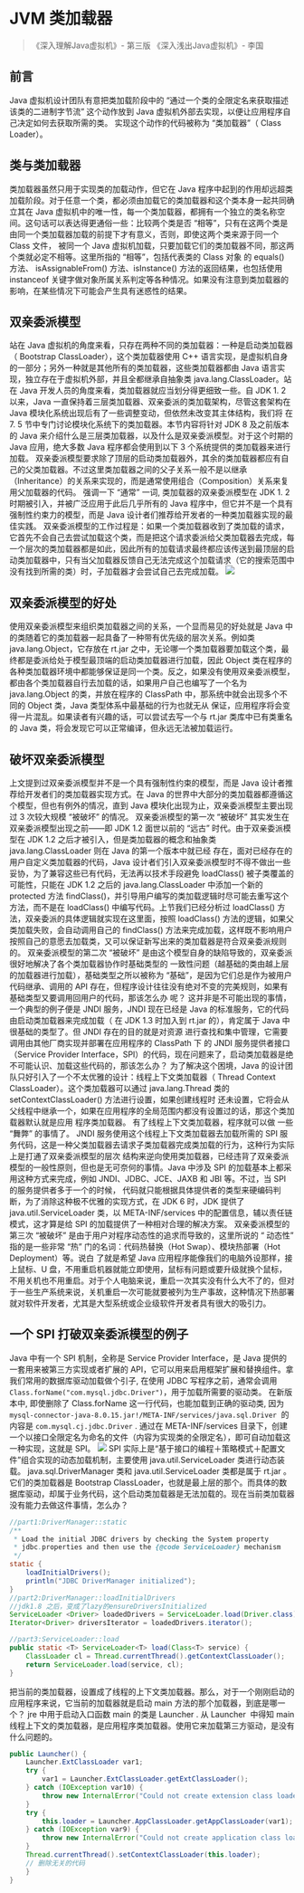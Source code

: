 # JVM 类加载器

> 《深入理解Java虚拟机》- 第三版
《深入浅出Java虚拟机》- 李国

## 前言
Java 虚拟机设计团队有意把类加载阶段中的 “通过一个类的全限定名来获取描述该类的二进制字节流” 这个动作放到 Java 虚拟机外部去实现，以便让应用程序自己决定如何去获取所需的类。 实现这个动作的代码被称为 “类加载器”（ Class Loader）。
## 类与类加载器
类加载器虽然只用于实现类的加载动作，但它在 Java 程序中起到的作用却远超类加载阶段。对于任意一个类，都必须由加载它的类加载器和这个类本身一起共同确立其在 Java 虚拟机中的唯一性，每一个类加载器，都拥有一个独立的类名称空间。这句话可以表达得更通俗一些：比较两个类是否 “相等”，只有在这两个类是由同一个类加载器加载的前提下才有意义，否则，即使这两个类来源于同一个 Class 文件， 被同一个 Java 虚拟机加载，只要加载它们的类加载器不同，那这两个类就必定不相等。这里所指的 “相等”，包括代表类的 Class 对象 的 equals() 方法、 isAssignableFrom() 方法、isInstance() 方法的返回结果，也包括使用 instanceof 关键字做对象所属关系判定等各种情况。如果没有注意到类加载器的影响，在某些情况下可能会产生具有迷惑性的结果。
## 双亲委派模型
站在 Java 虚拟机的角度来看，只存在两种不同的类加载器：一种是启动类加载器（ Bootstrap ClassLoader），这个类加载器使用 C++ 语言实现，是虚拟机自身的一部分；另外一种就是其他所有的类加载器，这些类加载器都由 Java 语言实现，独立存在于虚拟机外部，并且全都继承自抽象类 java.lang.ClassLoader。站在 Java 开发人员的角度来看，类加载器就应当划分得更细致一些。自 JDK 1. 2 以来，Java 一直保持着三层类加载器、双亲委派的类加载架构，尽管这套架构在 Java 模块化系统出现后有了一些调整变动，但依然未改变其主体结构，我们将 在 7. 5 节中专门讨论模块化系统下的类加载器。本节内容将针对 JDK 8 及之前版本的 Java 来介绍什么是三层类加载器，以及什么是双亲委派模型。对于这个时期的 Java 应用，绝大多数 Java 程序都会使用到以下 3 个系统提供的类加载器来进行加载。
双亲委派模型要求除了顶层的启动类加载器外，其余的类加载器都应有自己的父类加载器。不过这里类加载器之间的父子关系一般不是以继承（Inheritance）的关系来实现的，而是通常使用组合（Composition）关系来复用父加载器的代码。
强调一下 “通常” 一词, 类加载器的双亲委派模型在 JDK 1. 2 时期被引入，并被广泛应用于此后几乎所有的 Java 程序中，但它并不是一个具有强制性约束力的模型，而是 Java 设计者们推荐给开发者的一种类加载器实现的最佳实践。
双亲委派模型的工作过程是：如果一个类加载器收到了类加载的请求，它首先不会自己去尝试加载这个类，而是把这个请求委派给父类加载器去完成，每一个层次的类加载器都是如此，因此所有的加载请求最终都应该传送到最顶层的启动类加载器中，只有当父加载器反馈自己无法完成这个加载请求（它的搜索范围中没有找到所需的类）时，子加载器才会尝试自己去完成加载。
![](https://gitee.com/eden2f/ImageHosting/raw/master/imgs/20210429161833.jpg#id=MC8k0&originHeight=397&originWidth=797&originalType=binary&ratio=1&rotation=0&showTitle=false&status=done&style=none&title=)
## 双亲委派模型的好处
使用双亲委派模型来组织类加载器之间的关系，一个显而易见的好处就是 Java 中的类随着它的类加载器一起具备了一种带有优先级的层次关系。例如类 java.lang.Object，它存放在 rt.jar 之中，无论哪一个类加载器要加载这个类，最终都是委派给处于模型最顶端的启动类加载器进行加载，因此 Object 类在程序的各种类加载器环境中都能够保证是同一个类。反之，如果没有使用双亲委派模型，都由各个类加载器自行去加载的话，如果用户自己也编写了一个名为 java.lang.Object 的类，并放在程序的 ClassPath 中，那系统中就会出现多个不同的 Object 类，Java 类型体系中最基础的行为也就无从 保证，应用程序将会变得一片混乱。如果读者有兴趣的话，可以尝试去写一个与 rt.jar 类库中已有类重名的 Java 类，将会发现它可以正常编译，但永远无法被加载运行。
## 破坏双亲委派模型
上文提到过双亲委派模型并不是一个具有强制性约束的模型，而是 Java 设计者推荐给开发者们的类加载器实现方式。在 Java 的世界中大部分的类加载器都遵循这个模型，但也有例外的情况，直到 Java 模块化出现为止，双亲委派模型主要出现过 3 次较大规模 “被破坏” 的情况。
双亲委派模型的第一次 “被破坏” 其实发生在双亲委派模型出现之前——即 JDK 1.2 面世以前的 “远古” 时代。由于双亲委派模型在 JDK 1.2 之后才被引入，但是类加载器的概念和抽象类 java.lang.ClassLoader 则在 Java 的第一个版本中就已经 存在，面对已经存在的用户自定义类加载器的代码，Java 设计者们引入双亲委派模型时不得不做出一些妥协，为了兼容这些已有代码，无法再以技术手段避免 loadClass() 被子类覆盖的可能性，只能在 JDK 1.2 之后的 java.lang.ClassLoader 中添加一个新的 protected 方法 findClass()，并引导用户编写的类加载逻辑时尽可能去重写这个方法，而不是在 loadClass() 中编写代码。上节我们已经分析过 loadClass() 方法，双亲委派的具体逻辑就实现在这里面，按照 loadClass() 方法的逻辑，如果父类加载失败，会自动调用自己的 findClass() 方法来完成加载，这样既不影响用户按照自己的意愿去加载类，又可以保证新写出来的类加载器是符合双亲委派规则的。
双亲委派模型的第二次 “被破坏” 是由这个模型自身的缺陷导致的，双亲委派很好地解决了各个类加载器协作时基础类型的 一致性问题（越基础的类由越上层的加载器进行加载），基础类型之所以被称为 “基础”，是因为它们总是作为被用户代码继承、调用的 API 存在，但程序设计往往没有绝对不变的完美规则，如果有基础类型又要调用回用户的代码，那该怎么办 呢？
这并非是不可能出现的事情，一个典型的例子便是 JNDI 服务，JNDI 现在已经是 Java 的标准服务，它的代码由启动类加载器来完成加载（ 在 JDK 1.3 时加入到 rt.jar 的），肯定属于 Java 中很基础的类型了。但 JNDI 存在的目的就是对资源 进行查找和集中管理，它需要调用由其他厂商实现并部署在应用程序的 ClassPath 下 的 JNDI 服务提供者接口（Service Provider Interface，SPI）的代码，现在问题来了，启动类加载器是绝不可能认识、加载这些代码的，那该怎么办？
为了解决这个困境，Java 的设计团队只好引入了一个不太优雅的设计：线程上下文类加载器（ Thread Context ClassLoader）。这个类加载器可以通过 java.lang.Thread 类的 setContextClassLoader() 方法进行设置，如果创建线程时 还未设置，它将会从父线程中继承一个，如果在应用程序的全局范围内都没有设置过的话，那这个类加载器默认就是应用 程序类加载器。
有了线程上下文类加载器，程序就可以做 一些 “舞弊” 的事情了。 JNDI 服务使用这个线程上下文类加载器去加载所需的 SPI 服务代码，这是一种父类加载器去请求子类加载器完成类加载的行为，这种行为实际上是打通了双亲委派模型的层次 结构来逆向使用类加载器，已经违背了双亲委派模型的一般性原则，但也是无可奈何的事情。Java 中涉及 SPI 的加载基本上都采用这种方式来完成，例如 JNDI、JDBC、JCE、JAXB 和 JBI 等。不过，当 SPI 的服务提供者多于一个的时候， 代码就只能根据具体提供者的类型来硬编码判断，为了消除这种极不优雅的实现方式，在 JDK 6 时，JDK 提供了 java.util.ServiceLoader 类，以 META-INF/services 中的配置信息，辅以责任链模式，这才算是给 SPI 的加载提供了一种相对合理的解决方案。
双亲委派模型的第三次 “被破坏” 是由于用户对程序动态性的追求而导致的，这里所说的 “ 动态性” 指的是一些非常 “热” 门的名词：代码热替换（Hot Swap）、模块热部署（Hot Deployment）等。说白 了就是希望 Java 应用程序能像我们的电脑外设那样，接上鼠标、U 盘，不用重启机器就能立即使用，鼠标有问题或要升级就换个鼠标，不用关机也不用重启。对于个人电脑来说，重启一次其实没有什么大不了的，但对于一些生产系统来说，关机重启一次可能就要被列为生产事故，这种情况下热部署就对软件开发者，尤其是大型系统或企业级软件开发者具有很大的吸引力。
## 一个 SPI 打破双亲委派模型的例子
Java 中有一个 SPI 机制，全称是 Service Provider Interface，是 Java 提供的一套用来被第三方实现或者扩展的 API，它可以用来启用框架扩展和替换组件。拿我们常用的数据库驱动加载做个引子, 在使用 JDBC 写程序之前，通常会调用`Class.forName("com.mysql.jdbc.Driver")`，用于加载所需要的驱动类。
在新版本中, 即使删除了 Class.forName 这一行代码，也能加载到正确的驱动类, 因为 `mysql-connector-java-8.0.15.jar!/META-INF/services/java.sql.Driver`  的内容是 `com.mysql.cj.jdbc.Driver` .
通过在 META-INF/services 目录下，创建一个以接口全限定名为命名的文件（内容为实现类的全限定名），即可自动加载这一种实现，这就是 SPI。
![](https://gitee.com/eden2f/ImageHosting/raw/master/imgs/20210429165318.jpg#id=JU8Xd&originHeight=268&originWidth=756&originalType=binary&ratio=1&rotation=0&showTitle=false&status=done&style=none&title=)
SPI 实际上是“基于接口的编程＋策略模式＋配置文件”组合实现的动态加载机制，主要使用 java.util.ServiceLoader 类进行动态装载。
java.sql.DriverManager 类和 java.util.ServiceLoader 类都是属于 rt.jar 。它们的类加载器是 Bootstrap ClassLoader，也就是最上层的那个。而具体的数据库驱动，却属于业务代码，这个启动类加载器是无法加载的。现在当前类加载器没有能力去做这件事情，怎么办？
```java
//part1:DriverManager::static
/**
 * Load the initial JDBC drivers by checking the System property
 * jdbc.properties and then use the {@code ServiceLoader} mechanism
 */
static {
    loadInitialDrivers();
    println("JDBC DriverManager initialized");
}
//part2:DriverManager::loadInitialDrivers
//jdk1.8 之后，变成了lazy的ensureDriversInitialized
ServiceLoader <Driver> loadedDrivers = ServiceLoader.load(Driver.class);
Iterator<Driver> driversIterator = loadedDrivers.iterator();

//part3:ServiceLoader::load
public static <T> ServiceLoader<T> load(Class<T> service) {
    ClassLoader cl = Thread.currentThread().getContextClassLoader();
    return ServiceLoader.load(service, cl);
}
```
把当前的类加载器，设置成了线程的上下文类加载器。那么，对于一个刚刚启动的应用程序来说，它当前的加载器就是启动 main 方法的那个加载器，到底是哪一个？ jre 中用于启动入口函数 main 的类是 Launcher . 从 Launcher  中得知 main线程上下文的类加载器，是应用程序类加载器。使用它来加载第三方驱动，是没有什么问题的。
```java
public Launcher() {
    Launcher.ExtClassLoader var1;
    try {
        var1 = Launcher.ExtClassLoader.getExtClassLoader();
    } catch (IOException var10) {
        throw new InternalError("Could not create extension class loader", var10);
    }
    try {
        this.loader = Launcher.AppClassLoader.getAppClassLoader(var1);
    } catch (IOException var9) {
        throw new InternalError("Could not create application class loader", var9);
    }
    Thread.currentThread().setContextClassLoader(this.loader);
   	// 删除无关的代码
    }
}
```
